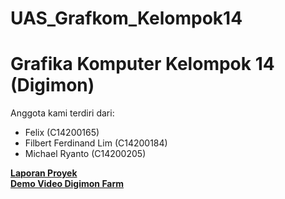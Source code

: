 # UAS_Grafkom_Kelompok14

# Grafika Komputer Kelompok 14 (Digimon)
Anggota kami terdiri dari:
- Felix (C14200165)
- Filbert Ferdinand Lim (C14200184)
- Michael Ryanto (C14200205)

**[Laporan Proyek](https://docs.google.com/document/d/1e19bZcoy_X5geIBJyDx2PxGUBYqZfyqgrpCmHXFGkkQ/edit?usp=sharing)**
<br>
**[Demo Video Digimon Farm](https://drive.google.com/file/d/1R4fp0MvYWVsNBzIu1vMqpj5Zh7D3cho6/view?usp=sharing)**
